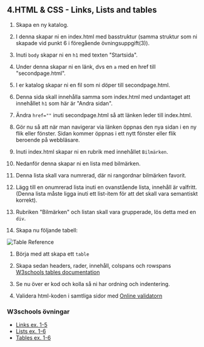 ## 4.HTML & CSS - Links, Lists and tables

1. Skapa en ny katalog.

1. I denna skapar ni en index.html med basstruktur (samma struktur som ni skapade vid punkt 6 i föregående övningsuppgift(3)).

1. Inuti ```body``` skapar ni en ```h1``` med texten "Startsida".

1. Under denna skapar ni en länk, dvs en ```a``` med en href till "secondpage.html".

1. I er katalog skapar ni en fil som ni döper till secondpage.html.

1. Denna sida skall innehålla samma som index.html med undantaget att innehållet ```h1``` som här är "Andra sidan".

1. Ändra ```href=""``` inuti secondpage.html så att länken leder till index.html.

1. Gör nu så att när man navigerar via länken öppnas den nya sidan i en ny flik eller fönster. Sidan kommer öppnas i ett nytt fönster eller flik beroende på webbläsare.

1. Inuti index.html skapar ni en rubrik med innehållet ```Bilmärken```.

1. Nedanför denna skapar ni en lista med bilmärken.

1. Denna lista skall vara numrerad, där ni rangordnar bilmärken favorit.

1. Lägg till en onumrerad lista inuti en ovanstående lista, innehåll är valfritt. (Denna lista måste ligga inuti ett list-item för att det skall vara semantiskt korrekt).

1. Rubriken "Bilmärken" och listan skall vara grupperade, lös detta med en ```div```.

1. Skapa nu följande tabell:<br>

![Table Reference](../media/table.png "Table reference")

1. Börja med att skapa ett ```table```

1. Skapa sedan headers, rader, innehåll, colspans och rowspans <a href="https://www.w3schools.com/html/default.asp">W3schools tables documentation</a>

1. Se nu över er kod och kolla så ni har ordning och indentering.

1. Validera html-koden i samtliga sidor med <a href="https://validator.w3.org/">Online validatorn</a>

### W3schools övningar
* <a href="https://www.w3schools.com/html/exercise.asp?filename=exercise_html_links1">Links ex. 1-5</a>
* <a href="https://www.w3schools.com/html/exercise.asp?filename=exercise_html_lists1">Lists ex. 1-6</a>
* <a href="https://www.w3schools.com/html/exercise.asp?filename=exercise_html_tables1">Tables ex. 1-6</a>
